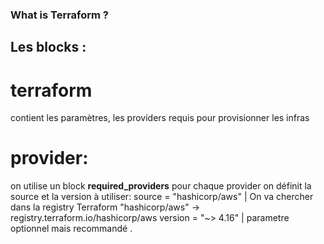 ### What is Terraform ?

## Les blocks :

# terraform 
contient les paramètres, les providers requis pour provisionner les infras

# provider:
on utilise un block **required_providers**
pour chaque provider on définit la source et la version à utiliser:
      source  = "hashicorp/aws" | On va chercher dans la registry Terraform  "hashicorp/aws" -> registry.terraform.io/hashicorp/aws
      version = "~> 4.16" | parametre optionnel mais recommandé .

